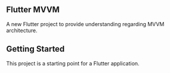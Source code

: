 ## Flutter MVVM 

A new Flutter project to provide understanding regarding MVVM architecture.

## Getting Started

This project is a starting point for a Flutter application.
